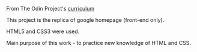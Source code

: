 From The Odin Project's [curriculum](http://www.theodinproject.com/web-development-101/html-css)

This project is the replica of google homepage (front-end only).

HTML5 and CSS3 were used.

Main purpose of this work - to practice new knowledge of HTML and CSS.
